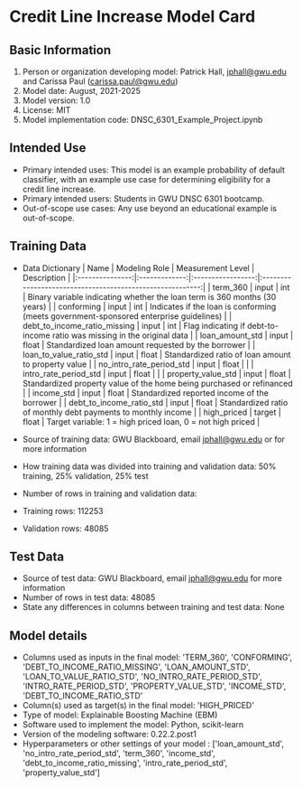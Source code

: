 # Credit Line Increase Model Card

## Basic Information
 1. Person or organization developing model: Patrick Hall, jphall@gwu.edu and Carissa Paul (carissa.paul@gwu.edu)
 2. Model date: August, 2021-2025
 3. Model version: 1.0
 4. License: MIT
 5. Model implementation code: DNSC_6301_Example_Project.ipynb

## Intended Use
   * Primary intended uses: This model is an example probability of default classifier, with an example use case for determining eligibility for a credit line increase.
   * Primary intended users: Students in GWU DNSC 6301 bootcamp.
   * Out-of-scope use cases: Any use beyond an educational example is out-of-scope. 

## Training Data
   * Data Dictionary
     |       Name       | Modeling Role | Measurement Level |                        Description                         |
     |:---------------:|:-------------:|:-----------------:|:---------------------------------------------------------:|
     |     term_360     |     input     |        int        | Binary variable indicating whether the loan term is 360 months (30 years) |
     |    conforming    |     input     |        int        | Indicates if the loan is conforming (meets government-sponsored enterprise guidelines) |
     | debt_to_income_ratio_missing | input | int | Flag indicating if debt-to-income ratio was missing in the original data |
     | loan_amount_std  |     input     |       float       | Standardized loan amount requested by the borrower       |
     | loan_to_value_ratio_std |  input  |      float       | Standardized ratio of loan amount to property value      |
     | no_intro_rate_period_std | input | float |                                                   |
     | intro_rate_period_std | input | float |                                                   |
     | property_value_std |  input      |      float        | Standardized property value of the home being purchased or refinanced |
     |   income_std     |     input     |       float       | Standardized reported income of the borrower             |
     | debt_to_income_ratio_std | input | float | Standardized ratio of monthly debt payments to monthly income |
     |   high_priced    |    target     |       float       | Target variable: 1 = high priced loan, 0 = not high priced |

   * Source of training data: GWU Blackboard, email jphall@gwu.edu or for more information
   * How training data was divided into training and validation data: 50% training, 25% validation, 25% test
   * Number of rows in training and validation data:
   * Training rows: 112253
   * Validation rows: 48085

## Test Data
   * Source of test data: GWU Blackboard, email jphall@gwu.edu for more information
   * Number of rows in test data: 48085
   * State any differences in columns between training and test data: None

## Model details
   * Columns used as inputs in the final model: 'TERM_360', 'CONFORMING', 'DEBT_TO_INCOME_RATIO_MISSING', 'LOAN_AMOUNT_STD', 'LOAN_TO_VALUE_RATIO_STD', 'NO_INTRO_RATE_PERIOD_STD', 'INTRO_RATE_PERIOD_STD', 'PROPERTY_VALUE_STD', 'INCOME_STD', 'DEBT_TO_INCOME_RATIO_STD'
   * Column(s) used as target(s) in the final model: 'HIGH_PRICED'
   * Type of model: Explainable Boosting Machine (EBM)
   * Software used to implement the model: Python, scikit-learn
   * Version of the modeling software: 0.22.2.post1
   * Hyperparameters or other settings of your model : ['loan_amount_std', 'no_intro_rate_period_std', 'term_360', 'income_std', 'debt_to_income_ratio_missing', 'intro_rate_period_std', 'property_value_std']


